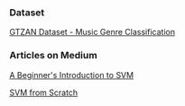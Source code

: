 ### Dataset
[GTZAN Dataset - Music Genre Classification](https://www.kaggle.com/andradaolteanu/gtzan-dataset-music-genre-classification)

### Articles on Medium
[A Beginner's Introduction to SVM](https://tp6145.medium.com/a-beginners-introduction-to-svm-c641c3ff2769)

[SVM from Scratch](https://tp6145.medium.com/svm-from-scratch-c2decb4a2d15)
